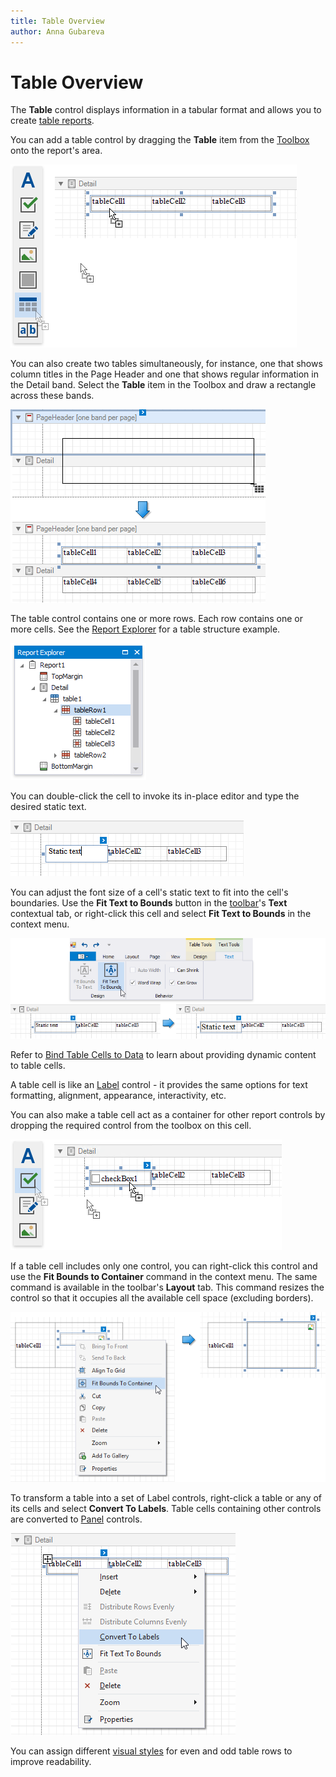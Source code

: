 ```yaml
---
title: Table Overview
author: Anna Gubareva
---
```

# Table Overview

The **Table** control displays information in a tabular format and allows you to create  [table reports](../../create-reports/table-reports.md).

You can add a table control by dragging the **Table** item from the [Toolbox](../../report-designer-tools/toolbox.md) onto the report's area.

![](../../../../../images/eurd-win-drop-table-from-toolbox.png)

You can also create two tables simultaneously, for instance, one that shows column titles in the Page Header and one that shows regular information in the Detail band. Select the **Table** item in the Toolbox and draw a rectangle across these bands.

![](../../../../../images/eurd-win-add-table-to-multiple-bands.png)

The table control contains one or more rows. Each row contains one or more cells. See the [Report Explorer](../../report-designer-tools/ui-panels/report-explorer.md) for a table structure example.

![](../../../../../images/eurd-win-table-structure-in-report-explorer.png)

You can double-click the cell to invoke its in-place editor and type the desired static text.

![](../../../../../images/eurd-win-table-cell-static-text.png)

You can adjust the font size of a cell's static text to fit into the cell's boundaries. Use the **Fit Text to Bounds** button in the [toolbar](../../report-designer-tools/toolbar.md)'s **Text** contextual tab, or right-click this cell and select **Fit Text to Bounds** in the context menu.

![](../../../../../images/eurd-win-table-cell-fit-text-to-bounds.png)

Refer to [Bind Table Cells to Data](bind-table-cells-to-data.md) to learn about providing dynamic content to table cells.

A table cell is like an [Label](../use-basic-report-controls/label.md) control - it provides the same options for text formatting, alignment, appearance, interactivity, etc. 

You can also make a table cell act as a container for other report controls by dropping the required control from the toolbox on this cell.

![](../../../../../images/eurd-win-drop-check-box-onto-table-cell.png)

If a table cell includes only one control, you can right-click this control and use the **Fit Bounds to Container** command in the context menu. The same command is available in the toolbar's **Layout** tab. This command resizes the control so that it occupies all the available cell space (excluding borders).

![](../../../../../images/eurd-win-fit-bounds-to-container.png)

To transform a table into a set of Label controls, right-click a table or any of its cells and select **Convert To Labels**. Table cells containing other controls are converted to [Panel](../use-basic-report-controls/panel.md) controls.

![](../../../../../images/eurd-win-table-convert-to-labels.png)

You can assign different [visual styles](../../customize-appearance/report-visual-styles.md) for even and odd table rows to improve readability.